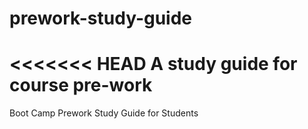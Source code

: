 # prework-study-guide
<<<<<<< HEAD
A study guide for course pre-work
=======
Boot Camp Prework Study Guide for Students 

